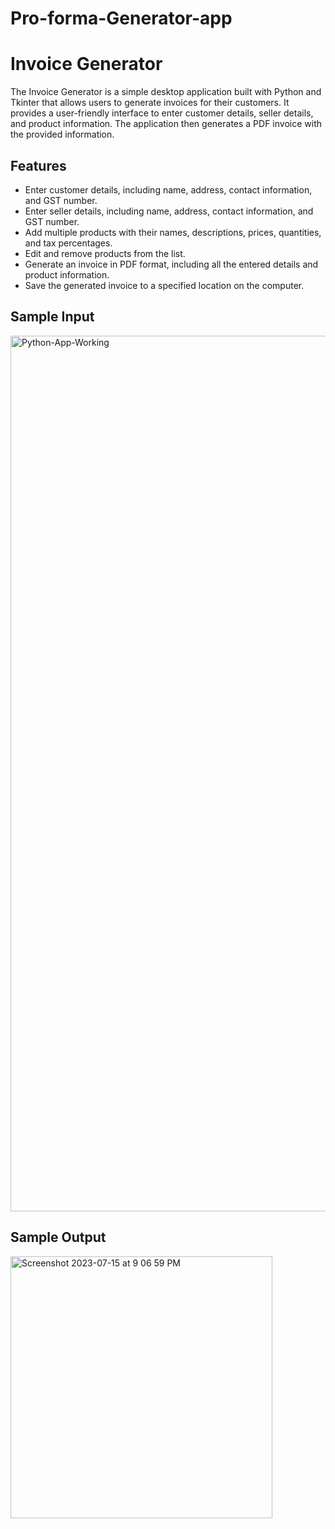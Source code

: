 # Pro-forma-Generator-app
# Invoice Generator

The Invoice Generator is a simple desktop application built with Python and Tkinter that allows users to generate invoices for their customers. It provides a user-friendly interface to enter customer details, seller details, and product information. The application then generates a PDF invoice with the provided information.

## Features

- Enter customer details, including name, address, contact information, and GST number.
- Enter seller details, including name, address, contact information, and GST number.
- Add multiple products with their names, descriptions, prices, quantities, and tax percentages.
- Edit and remove products from the list.
- Generate an invoice in PDF format, including all the entered details and product information.
- Save the generated invoice to a specified location on the computer.
## Sample Input
<img width="1401" alt="Python-App-Working" src="https://github.com/abby1712/Pro-forma-Generator-app/assets/72368959/febb0395-a3d8-46f1-918c-db399f5fbede">

## Sample Output
<img width="419" alt="Screenshot 2023-07-15 at 9 06 59 PM" src="https://github.com/abby1712/Pro-forma-Generator-app/assets/72368959/c25e984b-1c63-4f7e-8881-4dbf5f66397a">

